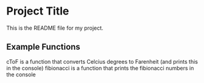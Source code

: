 # Project Title

This is the README file for my project. 

## Example Functions

cToF is a function that converts Celcius degrees to Farenheit (and prints this in the console)
fibionacci is a function that prints the fibionacci numbers in the console
